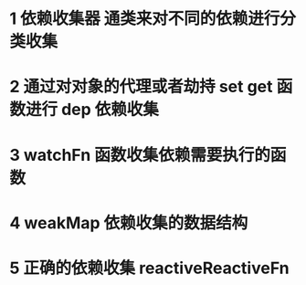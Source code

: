 # 1 依赖收集器 通类来对不同的依赖进行分类收集

# 2 通过对对象的代理或者劫持 set get 函数进行 dep 依赖收集

# 3 watchFn 函数收集依赖需要执行的函数

# 4 weakMap 依赖收集的数据结构

# 5 正确的依赖收集 reactiveReactiveFn
